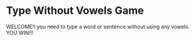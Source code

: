 <html lang="en">
<head>
    <meta charset="UTF-8">
    <meta name="viewport" content="width=device-width, initial-scale=1.0">
    <title> Vowels Game </title>
</head>
<body>
    <h1> Type Without Vowels Game </h1>
    <p>WELCOME!! you need to type a word or sentence without using any vowels. YOU WIN!!!</p>
</body>
</html>
